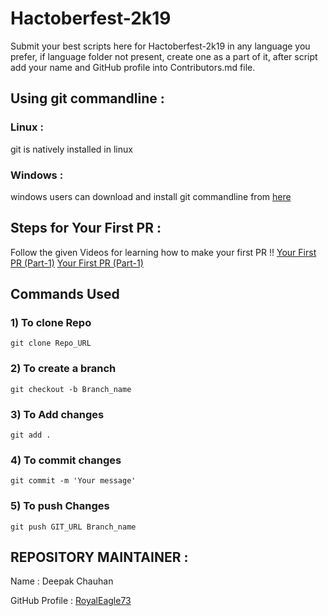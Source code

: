 # Hactoberfest-2k19
Submit your best scripts here for Hactoberfest-2k19 in any language you prefer, if language folder not present, create one as a part of it, after script add your name and GitHub profile into Contributors.md file.


## Using git commandline :
### Linux :
git is natively installed in linux
### Windows :
windows users can download and install git commandline from [here](https://git-scm.com/downloads)


## Steps for Your First PR :
Follow the given Videos for learning how to make your first PR !!
[Your First PR (Part-1)](https://youtu.be/lgGBELUIQio)
[Your First PR (Part-1)](https://youtu.be/W1Lryq-afSo)



## Commands Used
### 1) To clone Repo
`git clone Repo_URL`

### 2) To create a branch
`git checkout -b Branch_name`

### 3) To Add changes
`git add .`

### 4) To commit changes
`git commit -m 'Your message'`

### 5) To push Changes
`git push GIT_URL Branch_name`


## REPOSITORY MAINTAINER :
Name : Deepak Chauhan

GitHub Profile : [RoyalEagle73](https://GitHub.com/royaleagle73)

